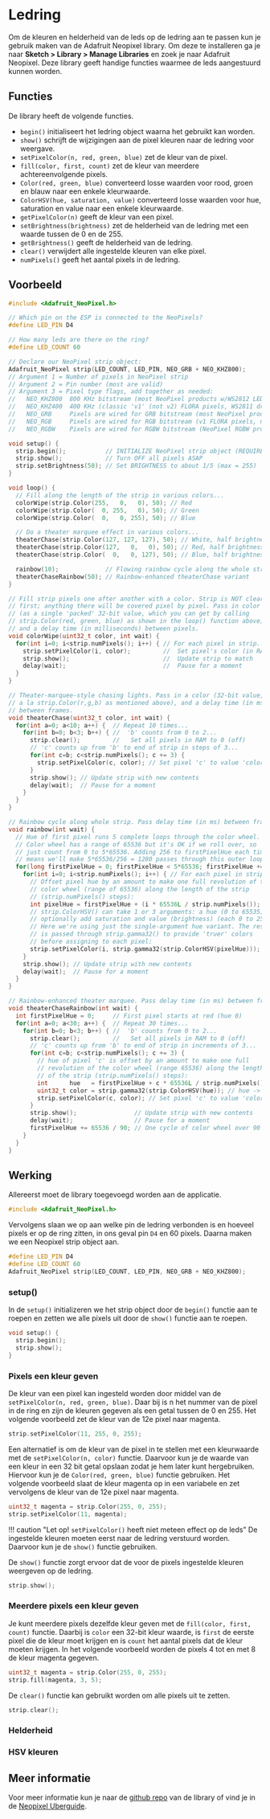 # Ledring

Om de kleuren en helderheid van de leds op de ledring aan te passen kun je gebruik maken van de Adafruit Neopixel library. Om deze te installeren ga je naar **Sketch > Library > Manage Libraries** en zoek je naar Adafruit Neopixel. Deze library geeft handige functies waarmee de leds aangestuurd kunnen worden.

## Functies
De library heeft de volgende functies.

  - `begin()` initialiseert het ledring object waarna het gebruikt kan worden.
  - `show()` schrijft de wijzigingen aan de pixel kleuren naar de ledring voor weergave.
  - `setPixelColor(n, red, green, blue)` zet de kleur van de pixel.
  - `fill(color, first, count)` zet de kleur van meerdere achtereenvolgende pixels.
  - `Color(red, green, blue)` converteerd losse waarden voor rood, groen en blauw naar een enkele kleurwaarde.
  - `ColorHSV(hue, saturation, value)` converteerd losse waarden voor hue, saturation en value naar een enkele kleurwaarde.
  - `getPixelColor(n)` geeft de kleur van een pixel.
  - `setBrightness(brightness)` zet de helderheid van de ledring met een waarde tussen de 0 en de 255.
  - `getBrightness()` geeft de helderheid van de ledring.
  - `clear()` verwijdert alle ingestelde kleuren van elke pixel.
  - `numPixels()` geeft het aantal pixels in de ledring.

## Voorbeeld
```c++
#include <Adafruit_NeoPixel.h>

// Which pin on the ESP is connected to the NeoPixels?
#define LED_PIN D4

// How many leds are there on the ring?
#define LED_COUNT 60

// Declare our NeoPixel strip object:
Adafruit_NeoPixel strip(LED_COUNT, LED_PIN, NEO_GRB + NEO_KHZ800);
// Argument 1 = Number of pixels in NeoPixel strip
// Argument 2 = Pin number (most are valid)
// Argument 3 = Pixel type flags, add together as needed:
//   NEO_KHZ800  800 KHz bitstream (most NeoPixel products w/WS2812 LEDs)
//   NEO_KHZ400  400 KHz (classic 'v1' (not v2) FLORA pixels, WS2811 drivers)
//   NEO_GRB     Pixels are wired for GRB bitstream (most NeoPixel products)
//   NEO_RGB     Pixels are wired for RGB bitstream (v1 FLORA pixels, not v2)
//   NEO_RGBW    Pixels are wired for RGBW bitstream (NeoPixel RGBW products)

void setup() {
  strip.begin();           // INITIALIZE NeoPixel strip object (REQUIRED)
  strip.show();            // Turn OFF all pixels ASAP
  strip.setBrightness(50); // Set BRIGHTNESS to about 1/5 (max = 255)
}

void loop() {
  // Fill along the length of the strip in various colors...
  colorWipe(strip.Color(255,   0,   0), 50); // Red
  colorWipe(strip.Color(  0, 255,   0), 50); // Green
  colorWipe(strip.Color(  0,   0, 255), 50); // Blue

  // Do a theater marquee effect in various colors...
  theaterChase(strip.Color(127, 127, 127), 50); // White, half brightness
  theaterChase(strip.Color(127,   0,   0), 50); // Red, half brightness
  theaterChase(strip.Color(  0,   0, 127), 50); // Blue, half brightness

  rainbow(10);             // Flowing rainbow cycle along the whole strip
  theaterChaseRainbow(50); // Rainbow-enhanced theaterChase variant
}

// Fill strip pixels one after another with a color. Strip is NOT cleared
// first; anything there will be covered pixel by pixel. Pass in color
// (as a single 'packed' 32-bit value, which you can get by calling
// strip.Color(red, green, blue) as shown in the loop() function above),
// and a delay time (in milliseconds) between pixels.
void colorWipe(uint32_t color, int wait) {
  for(int i=0; i<strip.numPixels(); i++) { // For each pixel in strip...
    strip.setPixelColor(i, color);         //  Set pixel's color (in RAM)
    strip.show();                          //  Update strip to match
    delay(wait);                           //  Pause for a moment
  }
}

// Theater-marquee-style chasing lights. Pass in a color (32-bit value,
// a la strip.Color(r,g,b) as mentioned above), and a delay time (in ms)
// between frames.
void theaterChase(uint32_t color, int wait) {
  for(int a=0; a<10; a++) {  // Repeat 10 times...
    for(int b=0; b<3; b++) { //  'b' counts from 0 to 2...
      strip.clear();         //   Set all pixels in RAM to 0 (off)
      // 'c' counts up from 'b' to end of strip in steps of 3...
      for(int c=b; c<strip.numPixels(); c += 3) {
        strip.setPixelColor(c, color); // Set pixel 'c' to value 'color'
      }
      strip.show(); // Update strip with new contents
      delay(wait);  // Pause for a moment
    }
  }
}

// Rainbow cycle along whole strip. Pass delay time (in ms) between frames.
void rainbow(int wait) {
  // Hue of first pixel runs 5 complete loops through the color wheel.
  // Color wheel has a range of 65536 but it's OK if we roll over, so
  // just count from 0 to 5*65536. Adding 256 to firstPixelHue each time
  // means we'll make 5*65536/256 = 1280 passes through this outer loop:
  for(long firstPixelHue = 0; firstPixelHue < 5*65536; firstPixelHue += 256) {
    for(int i=0; i<strip.numPixels(); i++) { // For each pixel in strip...
      // Offset pixel hue by an amount to make one full revolution of the
      // color wheel (range of 65536) along the length of the strip
      // (strip.numPixels() steps):
      int pixelHue = firstPixelHue + (i * 65536L / strip.numPixels());
      // strip.ColorHSV() can take 1 or 3 arguments: a hue (0 to 65535) or
      // optionally add saturation and value (brightness) (each 0 to 255).
      // Here we're using just the single-argument hue variant. The result
      // is passed through strip.gamma32() to provide 'truer' colors
      // before assigning to each pixel:
      strip.setPixelColor(i, strip.gamma32(strip.ColorHSV(pixelHue)));
    }
    strip.show(); // Update strip with new contents
    delay(wait);  // Pause for a moment
  }
}

// Rainbow-enhanced theater marquee. Pass delay time (in ms) between frames.
void theaterChaseRainbow(int wait) {
  int firstPixelHue = 0;     // First pixel starts at red (hue 0)
  for(int a=0; a<30; a++) {  // Repeat 30 times...
    for(int b=0; b<3; b++) { //  'b' counts from 0 to 2...
      strip.clear();         //   Set all pixels in RAM to 0 (off)
      // 'c' counts up from 'b' to end of strip in increments of 3...
      for(int c=b; c<strip.numPixels(); c += 3) {
        // hue of pixel 'c' is offset by an amount to make one full
        // revolution of the color wheel (range 65536) along the length
        // of the strip (strip.numPixels() steps):
        int      hue   = firstPixelHue + c * 65536L / strip.numPixels();
        uint32_t color = strip.gamma32(strip.ColorHSV(hue)); // hue -> RGB
        strip.setPixelColor(c, color); // Set pixel 'c' to value 'color'
      }
      strip.show();                // Update strip with new contents
      delay(wait);                 // Pause for a moment
      firstPixelHue += 65536 / 90; // One cycle of color wheel over 90 frames
    }
  }
}
```

## Werking
Allereerst moet de library toegevoegd worden aan de applicatie.
```c++
#include <Adafruit_NeoPixel.h>
```

Vervolgens slaan we op aan welke pin de ledring verbonden is en hoeveel pixels er op de ring zitten, in ons geval pin `D4` en 60 pixels. Daarna maken we een Neopixel strip object aan.
```c++
#define LED_PIN D4
#define LED_COUNT 60
Adafruit_NeoPixel strip(LED_COUNT, LED_PIN, NEO_GRB + NEO_KHZ800);
```

### setup()
In de `setup()` initializeren we het strip object door de `begin()` functie aan te roepen en zetten we alle pixels uit door de `show()` functie aan te roepen.
```c++
void setup() {
  strip.begin();
  strip.show();
}
```

### Pixels een kleur geven
De kleur van een pixel kan ingesteld worden door middel van de `setPixelColor(n, red, green, blue)`. Daar bij is n het nummer van de pixel in de ring en zijn de kleuren gegeven als een getal tussen de 0 en 255. Het volgende voorbeeld zet de kleur van de 12e pixel naar magenta.
```c++
strip.setPixelColor(11, 255, 0, 255);
```

Een alternatief is om de kleur van de pixel in te stellen met een kleurwaarde met de `setPixelColor(n, color)` functie. Daarvoor kun je de waarde van een kleur in een 32 bit getal opslaan zodat je hem later kunt hergebruiken. Hiervoor kun je de `Color(red, green, blue)` functie gebruiken. Het volgende voorbeeld slaat de kleur magenta op in een variabele en zet vervolgens de kleur van de 12e pixel naar magenta.
```c++
uint32_t magenta = strip.Color(255, 0, 255);
strip.setPixelColor(11, magenta);
```

!!! caution "Let op! `setPixelColor()` heeft niet meteen effect op de leds"
    De ingestelde kleuren moeten eerst naar de ledring verstuurd worden. Daarvoor kun je de `show()` functie gebruiken.

De `show()` functie zorgt ervoor dat de voor de pixels ingestelde kleuren weergeven op de ledring.
```c++
strip.show();
```

### Meerdere pixels een kleur geven
Je kunt meerdere pixels dezelfde kleur geven met de `fill(color, first, count)` functie. Daarbij is `color` een 32-bit kleur waarde, is `first` de eerste pixel die de kleur moet krijgen en is `count` het aantal pixels dat de kleur moeten krijgen. In het volgende voorbeeld worden de pixels 4 tot en met 8 de kleur magenta gegeven.
```c++
uint32_t magenta = strip.Color(255, 0, 255);
strip.fill(magenta, 3, 5);
```

De `clear()` functie kan gebruikt worden om alle pixels uit te zetten.
```c++
strip.clear();
```

### Helderheid

### HSV kleuren

## Meer informatie
Voor meer informatie kun je naar de [github repo](https://github.com/adafruit/Adafruit_NeoPixel) van de library of vind je in de [Neopixel Uberguide](https://learn.adafruit.com/adafruit-neopixel-uberguide/arduino-library-use).
